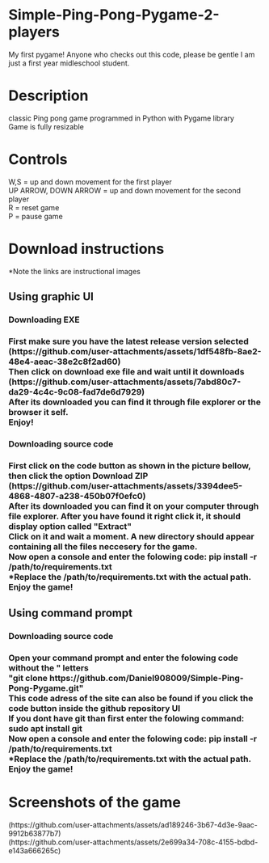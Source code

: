 # Simple-Ping-Pong-Pygame-2-players
My first pygame! Anyone who checks out this code, please be gentle I am just a first year midleschool student. <br>
<h1>Description</h1>
classic Ping pong game programmed in Python with Pygame library<br>
Game is fully resizable<br>
<h1>Controls</h1>
W,S = up and down movement for the first player <br>
UP ARROW, DOWN ARROW = up and down movement for the second player <br>
R = reset game <br>
P = pause game <br>
<h1>Download instructions</h1>
*Note the links are instructional images <br>
<h2>Using graphic UI</h2>
<h3>Downloading EXE <h3>
First make sure you have the latest release version selected <br>
(https://github.com/user-attachments/assets/1df548fb-8ae2-48e4-aeac-38e2c8f2ad60)<br>
Then click on download exe file and wait until it downloads <br>
(https://github.com/user-attachments/assets/7abd80c7-da29-4c4c-9c08-fad7de6d7929)<br>
After its downloaded you can find it through file explorer or the browser it self. <br>
Enjoy!<br>
<h3>Downloading source code <h3>
First click on the code button as shown in the picture bellow, then click the option Download ZIP <br>
(https://github.com/user-attachments/assets/3394dee5-4868-4807-a238-450b07f0efc0)<br>
After its downloaded you can find it on your computer through file explorer. After you have found it right click it, it should display option called "Extract" <br>
Click on it and wait a moment. A new directory should appear containing all the files neccesery for the game.<br>
Now open a console and enter the folowing code: pip install -r /path/to/requirements.txt <br>
*Replace the /path/to/requirements.txt with the actual path. <br>
Enjoy the game! <br>
<h2>Using command prompt</h2>
<h3>Downloading source code <h3>
Open your command prompt and enter the folowing code without the " letters <br>
"git clone https://github.com/Daniel908009/Simple-Ping-Pong-Pygame.git" <br>
This code adress of the site can also be found if you click the code button inside the github repository UI <br>
If you dont have git than first enter the folowing command: sudo apt install git <br>
Now open a console and enter the folowing code: pip install -r /path/to/requirements.txt <br>
*Replace the /path/to/requirements.txt with the actual path. <br>
Enjoy the game! <br>
<h1>Screenshots of the game</h1>
(https://github.com/user-attachments/assets/ad189246-3b67-4d3e-9aac-9912b63877b7)<br>
(https://github.com/user-attachments/assets/2e699a34-708c-4155-bdbd-e143a666265c)

